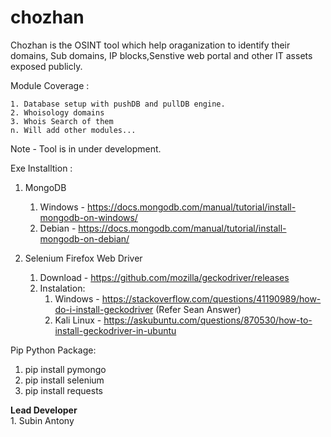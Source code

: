 # chozhan

Chozhan is the OSINT tool which help oraganization to identify their domains, Sub domains, IP blocks,Senstive web portal and other IT assets exposed publicly.

Module Coverage :

    1. Database setup with pushDB and pullDB engine.
    2. Whoisology domains
    3. Whois Search of them
    n. Will add other modules...

Note - Tool is in under development.

Exe Installtion :

1. MongoDB

    1. Windows - https://docs.mongodb.com/manual/tutorial/install-mongodb-on-windows/ <br/>
    2. Debian - https://docs.mongodb.com/manual/tutorial/install-mongodb-on-debian/<br/>

2. Selenium Firefox Web Driver

    1. Download - https://github.com/mozilla/geckodriver/releases<br/>
    2. Instalation:<br/>
        1. Windows - https://stackoverflow.com/questions/41190989/how-do-i-install-geckodriver (Refer Sean Answer)<br/>
        2. Kali Linux  - https://askubuntu.com/questions/870530/how-to-install-geckodriver-in-ubuntu<br/>

Pip Python Package:

1.  pip install pymongo
2.  pip install selenium
3.  pip install requests

**Lead Developer** <br/>
    1. Subin Antony